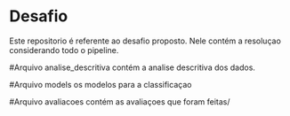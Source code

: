 # Desafio

Este repositorio é referente ao desafio proposto. Nele contém a resoluçao considerando todo o pipeline. 

#Arquivo analise_descritiva contém a analise descritiva dos dados. 

#Arquivo models os modelos para a classificaçao

#Arquivo avaliacoes contém as avaliaçoes que foram feitas/  
